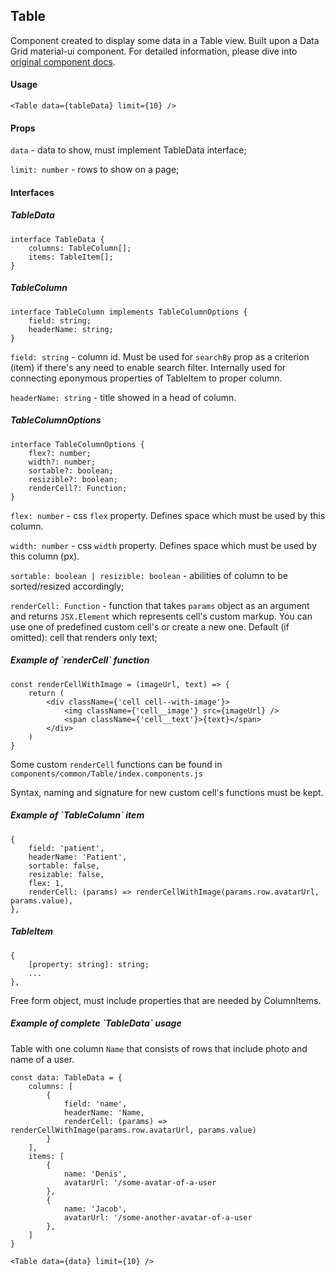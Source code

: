 <h2>Table</h2>

<p>
    Component created to display some data in a Table view. Built upon a Data Grid material-ui component. For detailed information, please dive into <a href="https://material-ui.com/components/data-grid/">original component docs</a>.
</p> 


<h4>Usage</h4>

```
<Table data={tableData} limit={10} />
```

<h4>Props</h4>

`data` - data to show, must implement TableData interface;

`limit: number` - rows to show on a page;

<h4>Interfaces</h4>

<h5>TableData</h5>

```
interface TableData {
    columns: TableColumn[];
    items: TableItem[];
}
```
<h5>TableColumn</h5>

```
interface TableColumn implements TableColumnOptions {
    field: string;
    headerName: string;
}
```

`field: string` - column id. Must be used for `searchBy` prop as a criterion (item) if there's any need to enable search filter. Internally used for connecting eponymous properties of TableItem to proper column.

`headerName: string` - title showed in a head of column.  


<h5>TableColumnOptions</h5>

```
interface TableColumnOptions {
    flex?: number;
    width?: number;
    sortable?: boolean;
    resizible?: boolean;
    renderCell?: Function;
}
```
`flex: number` - css `flex` property. Defines space which must be used by this column.

`width: number` - css `width` property. Defines space which must be used by this column (px).

`sortable: boolean | resizible: boolean` - abilities of column to be sorted/resized accordingly;

`renderCell: Function` - function that takes `params` object as an argument and returns `JSX.Element` which represents cell's custom markup. You can use one of predefined custom cell's or create a new one. Default (if omitted): cell that renders only text;

<h5>Example of `renderCell` function</h5>

```
const renderCellWithImage = (imageUrl, text) => {
    return (
        <div className={'cell cell--with-image'}>
            <img className={'cell__image'} src={imageUrl} />
            <span className={'cell__text'}>{text}</span>
        </div>
    )
}
```

Some custom `renderCell` functions can be found in `components/common/Table/index.components.js`

Syntax, naming and signature for new custom cell's functions must be kept.

<h5>Example of `TableColumn` item</h5>

```
{
    field: 'patient',
    headerName: 'Patient',
    sortable: false,
    resizable: false,
    flex: 1,
    renderCell: (params) => renderCellWithImage(params.row.avatarUrl, params.value),
},
```

<h5>TableItem</h5>

```
{
    [property: string]: string;
    ...
},
```

Free form object, must include properties that are needed by ColumnItems.

<h5>Example of complete `TableData` usage</h5>

Table with one column `Name` that consists of rows that include photo and name of a user.

```
const data: TableData = {
    columns: [
        {
            field: 'name',
            headerName: 'Name,
            renderCell: (params) => renderCellWithImage(params.row.avatarUrl, params.value)
        }
    ],
    items: [
        {
            name: 'Denis',
            avatarUrl: '/some-avatar-of-a-user
        },
        {
            name: 'Jacob',
            avatarUrl: '/some-another-avatar-of-a-user
        },
    ]
}

<Table data={data} limit={10} />
```

